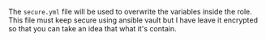The `secure.yml` file will be used to overwrite the variables inside the role. This file must keep secure using ansible vault but I have leave it encrypted so that you can take an idea that what it's contain.
